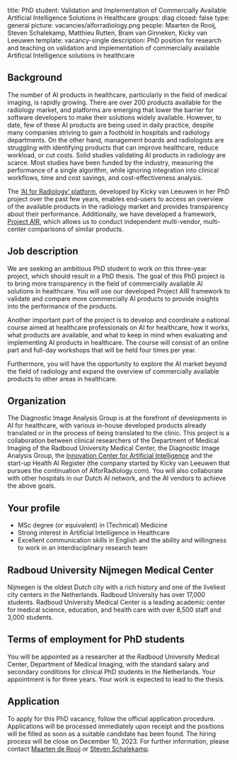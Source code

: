 title: PhD student: Validation and Implementation of Commercially Available Artificial Intelligence Solutions in Healthcare
groups: diag
closed: false
type: general
picture: vacancies/aiforradiology.png
people: Maarten de Rooij, Steven Schalekamp, Matthieu Rutten, Bram van Ginneken, Kicky van Leeuwen
template: vacancy-single
description: PhD position for research and teaching on validation and implementation of commercially available Artificial Intelligence solutions in healthcare

## Background
The number of AI products in healthcare, particularly in the field of medical imaging, is rapidly growing. There are over 200 products available for the radiology market, and platforms are emerging that lower the barrier for software developers to make their solutions widely available. However, to date, few of these AI products are being used in daily practice, despite many companies striving to gain a foothold in hospitals and radiology departments. On the other hand, management boards and radiologists are struggling with identifying products that can improve healthcare, reduce workload, or cut costs. Solid studies validating AI products in radiology are scarce. Most studies have been funded by the industry, measuring the performance of a single algorithm, while ignoring integration into clinical workflows, time and cost savings, and cost-effectiveness analysis. 

The [‘AI for Radiology’ platform](https://aiforradiology.com), developed by Kicky van Leeuwen in her PhD project over the past few years, enables end-users to access an overview of the available products in the radiology market and provides transparency about their performance. Additionally, we have developed a framework, [Project AIR](https://grand-challenge.org/aiforradiology/project-air/), which allows us to conduct independent multi-vendor, multi-center comparisons of similar products.
 
## Job description
We are seeking an ambitious PhD student to work on this three-year project, which should result in a PhD thesis. The goal of this PhD project is to bring more transparency in the field of commercially available AI solutions in healthcare. You will use our developed Project AIR framework to validate and compare more commercially AI products to provide insights into the performance of the products. 

Another important part of the project is to develop and coordinate a national course aimed at healthcare professionals on AI for healthcare, how it works, what products are available, and what to keep in mind when evaluating and implementing AI products in healthcare. The course will consist of an online part and full-day workshops that will be held four times per year. 

Furthermore, you will have the opportunity to explore the AI market beyond the field of radiology and expand the overview of commercially available products to other areas in healthcare. 
 
## Organization
The Diagnostic Image Analysis Group is at the forefront of developments in AI for healthcare, with various in-house developed products already translated or in the process of being translated to the clinic. This project is a collaboration between clinical researchers of the Department of Medical Imaging of the Radboud University Medical Center, the Diagnostic Image Analysis Group, the [Innovation Center for Artificial Intelligence](https://icai.ai/) and the start-up Health AI Register (the company started by Kicky van Leeuwen that pursues the continuation of AIforRadiology.com). You will also collaborate with other hospitals in our Dutch AI network, and the AI vendors to achieve the above goals.    

## Your profile
*	MSc degree (or equivalent) in (Technical) Medicine
*	Strong interest in Artificial Intelligence in Healthcare
*	Excellent communication skills in English and the ability and willingness to work in an interdisciplinary research team

## Radboud University Nijmegen Medical Center
Nijmegen is the oldest Dutch city with a rich history and one of the liveliest city centers in the Netherlands. Radboud University has over 17,000 students. Radboud University Medical Center is a leading academic center for medical science, education, and health care with over 8,500 staff and 3,000 students.

## Terms of employment for PhD students
You will be appointed as a researcher at the Radboud University Medical Center, Department of Medical Imaging, with the standard salary and secondary conditions for clinical PhD students in the Netherlands. Your appointment is for three years. Your work is expected to lead to the thesis.

## Application
To apply for this PhD vacancy, follow the official application procedure. Applications will be processed immediately upon receipt and the positions will be filled as soon as a suitable candidate has been found. The hiring process will be close on December 10, 2023. For further information, please contact [Maarten de Rooij](mailto:maarten.derooij@radboudumc.nl) or [Steven Schalekamp](mailto:steven.schalekamp@radboudumc.nl).
